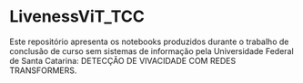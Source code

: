 # LivenessViT_TCC

Este repositório apresenta os notebooks produzidos durante o trabalho de conclusão de curso sem sistemas de informação pela Universidade Federal de Santa Catarina: DETECÇÃO DE VIVACIDADE COM REDES TRANSFORMERS.
